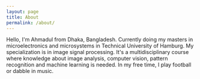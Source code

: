 ```yaml
---
layout: page
title: About 
permalink: /about/
---
```

Hello,
I'm Ahmadul from Dhaka, Bangladesh. Currently doing my masters in microelectronics and microsystems in Technical University of Hamburg. My specialization is in image signal processing. It's a multidisciplinary course where knowledge about image analysis, computer vision, pattern recognition and machine learning is needed. In my free time, I play football or dabble in music.
